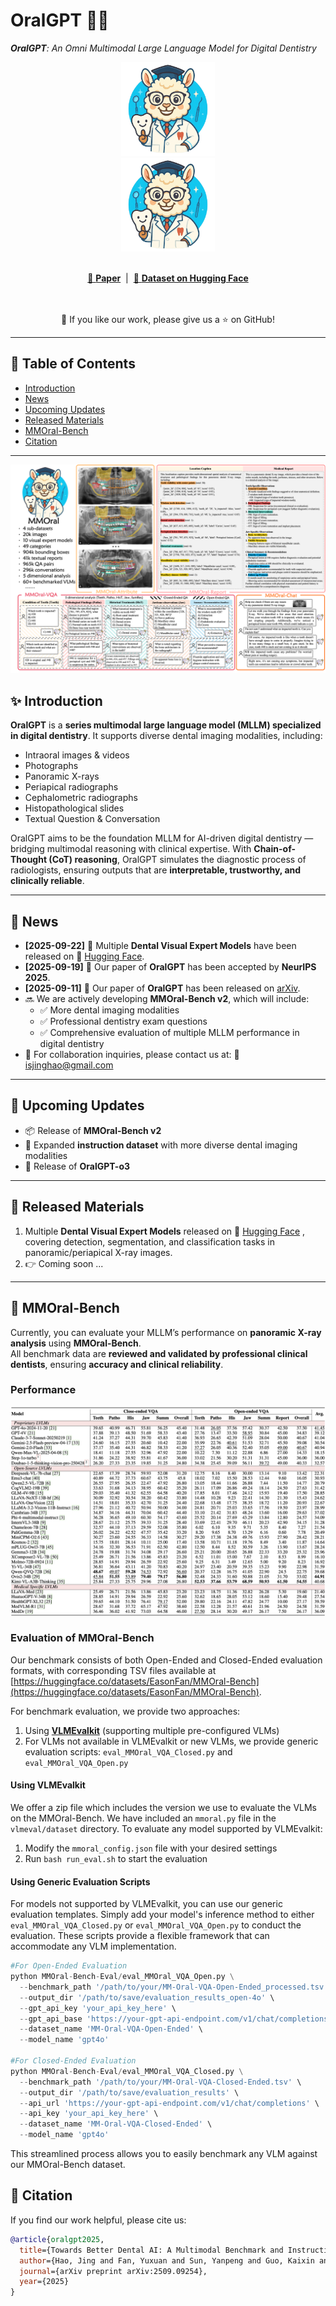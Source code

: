 # OralGPT 👄🦷  

***OralGPT**: An Omni Multimodal Large Language Model for Digital Dentistry*

<div align="center">
  <img src="https://raw.githubusercontent.com/isbrycee/OralGPT/main/assets/mmoral-logo.png" width="150px">
</div>

<div align="center">
  <img src="https://raw.githubusercontent.com/isbrycee/OralGPT/main/assets/mmoral-logo.png" width="150px">
  <br><br>

  <!-- 链接部分 -->
  <a href="https://arxiv.org/pdf/2509.09254" target="_blank">📄 <b>Paper</b></a> &nbsp;|&nbsp;
  <a href="https://huggingface.co/OralGPT" target="_blank">
    🤗 <b>Dataset on Hugging Face</b>
  </a>

  <br><br>
  📣 If you like our work, please give us a ⭐ on GitHub!  
</div>

---

## 📖 Table of Contents  
- [Introduction](#-introduction)  
- [News](#-News)
- [Upcoming Updates](#-upcoming-updates)
- [Released Materials](#-released-materials)
- [MMOral-Bench](#-mmoral-bench)  
- [Citation](#-citation)  

---

![图片描述](assets/1_overview.png)

## ✨ Introduction

**OralGPT** is a **series multimodal large language model (MLLM) specialized in digital dentistry**. It supports diverse dental imaging modalities, including:  

- Intraoral images & videos  
- Photographs  
- Panoramic X-rays 
- Periapical radiographs  
- Cephalometric radiographs  
- Histopathological slides  
- Textual Question & Conversation  

OralGPT aims to be the foundation MLLM for AI-driven digital dentistry — bridging multimodal reasoning with clinical expertise. With **Chain-of-Thought (CoT) reasoning**, OralGPT simulates the diagnostic process of radiologists, ensuring outputs that are **interpretable, trustworthy, and clinically reliable**.  

---

## 🔔 News 
- **[2025-09-22]** 🚀 Multiple **Dental Visual Expert Models** have been released on 🤗 [Hugging Face](https://huggingface.co/Bryceee/Teeth_Visual_Experts_Models). 
- **[2025-09-19]** 🎉 Our paper of **OralGPT** has been accepted by **NeurIPS 2025**. 
- **[2025-09-11]** 🎉 Our paper of **OralGPT** has been released on [arXiv](https://arxiv.org/abs/2509.09254).  
- 🔜 We are actively developing **MMOral-Bench v2**, which will include:  
  - ✅ More dental imaging modalities  
  - ✅ Professional dentistry exam questions  
  - ✅ Comprehensive evaluation of multiple MLLM performance in digital dentistry
- 🤝 For collaboration inquiries, please contact us at: 📮 isjinghao@gmail.com

---

## 🔮 Upcoming Updates  

- 📦 Release of **MMOral-Bench v2**  
- 📑 Expanded **instruction dataset** with more diverse dental imaging modalities
- 🧪 Release of **OralGPT-o3**

---

## 🚀 Released Materials

1. Multiple **Dental Visual Expert Models** released on 🤗 [Hugging Face](https://huggingface.co/Bryceee/Teeth_Visual_Experts_Models)
, covering detection, segmentation, and classification tasks in panoramic/periapical X-ray images.
2. 👉 Coming soon ...
---


## 📏 MMOral-Bench  

Currently, you can evaluate your MLLM’s performance on **panoramic X-ray analysis** using **MMOral-Bench**.  
All benchmark data are **reviewed and validated by professional clinical dentists**, ensuring **accuracy and clinical reliability**.  

### Performance
<div align="center">
  <img src="https://raw.githubusercontent.com/isbrycee/OralGPT/main/assets/MMOral-Bench-V1-Performance.jpg">
</div>

### Evaluation of MMOral-Bench

Our benchmark consists of both Open-Ended and Closed-Ended evaluation formats, with corresponding TSV files available at [https://huggingface.co/datasets/EasonFan/MMOral-Bench](https://huggingface.co/datasets/EasonFan/MMOral-Bench).

For benchmark evaluation, we provide two approaches:

1. Using [**VLMEvalkit**](https://github.com/open-compass/VLMEvalKit) (supporting multiple pre-configured VLMs)
2. For VLMs not available in VLMEvalkit or new VLMs, we provide generic evaluation scripts: `eval_MMOral_VQA_Closed.py` and `eval_MMOral_VQA_Open.py`

#### Using VLMEvalkit

We offer a zip file which includes the version we use to evaluate the VLMs on the MMOral-Bench. We have included an `mmoral.py` file in the `vlmeval/dataset` directory. To evaluate any model supported by VLMEvalkit:

1. Modify the `mmoral_config.json` file with your desired settings
2. Run `bash run_eval.sh` to start the evaluation

#### Using Generic Evaluation Scripts

For models not supported by VLMEvalkit, you can use our generic evaluation templates. Simply add your model's inference method to either `eval_MMOral_VQA_Closed.py` or `eval_MMOral_VQA_Open.py` to conduct the evaluation. These scripts provide a flexible framework that can accommodate any VLM implementation.

```python
#For Open-Ended Evaluation
python MMOral-Bench-Eval/eval_MMOral_VQA_Open.py \
  --benchmark_path '/path/to/your/MM-Oral-VQA-Open-Ended_processed.tsv' \
  --output_dir '/path/to/save/evaluation_results_open-4o' \
  --gpt_api_key 'your_api_key_here' \
  --gpt_api_base 'https://your-gpt-api-endpoint.com/v1/chat/completions' \
  --dataset_name 'MM-Oral-VQA-Open-Ended' \
  --model_name 'gpt4o'

#For Closed-Ended Evaluation
python MMOral-Bench-Eval/eval_MMOral_VQA_Closed.py \
  --benchmark_path '/path/to/your/MM-Oral-VQA-Closed-Ended.tsv' \
  --output_dir '/path/to/save/evaluation_results' \
  --api_url 'https://your-gpt-api-endpoint.com/v1/chat/completions' \
  --api_key 'your_api_key_here' \
  --dataset_name 'MM-Oral-VQA-Closed-Ended' \
  --model_name 'gpt4o'
```

This streamlined process allows you to easily benchmark any VLM against our MMOral-Bench dataset.

## 📌 Citation  

If you find our work helpful, please cite us:  

```bibtex
@article{oralgpt2025,
  title={Towards Better Dental AI: A Multimodal Benchmark and Instruction Dataset for Panoramic X-ray Analysis},
  author={Hao, Jing and Fan, Yuxuan and Sun, Yanpeng and Guo, Kaixin and Lin, Lizhuo and Yang, Jinrong and Ai, Qi Yong H and Wong, Lun M and Tang, Hao and Hung, Kuo Feng},
  journal={arXiv preprint arXiv:2509.09254},
  year={2025}
}
